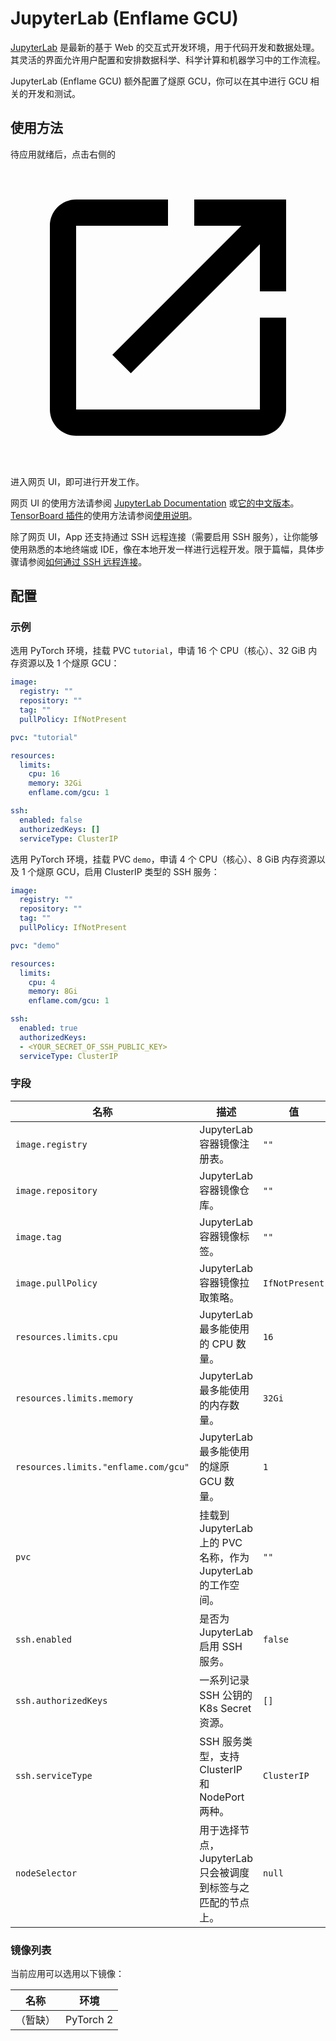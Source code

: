 # JupyterLab (Enflame GCU)

[JupyterLab](https://github.com/jupyterlab/jupyterlab) 是最新的基于 Web 的交互式开发环境，用于代码开发和数据处理。其灵活的界面允许用户配置和安排数据科学、科学计算和机器学习中的工作流程。

JupyterLab (Enflame GCU) 额外配置了燧原 GCU，你可以在其中进行 GCU 相关的开发和测试。

## 使用方法

待应用就绪后，点击右侧的 <svg class="MuiSvgIcon-root MuiSvgIcon-colorPrimary MuiSvgIcon-fontSizeMedium css-jxtyyz" focusable="false" aria-hidden="true" viewBox="0 0 24 24" data-testid="OpenInNewIcon"><path d="M19 19H5V5h7V3H5c-1.11 0-2 .9-2 2v14c0 1.1.89 2 2 2h14c1.1 0 2-.9 2-2v-7h-2zM14 3v2h3.59l-9.83 9.83 1.41 1.41L19 6.41V10h2V3z"></path></svg> 进入网页 UI，即可进行开发工作。

网页 UI 的使用方法请参阅 [JupyterLab Documentation](https://jupyterlab.readthedocs.io/en/latest/) 或[它的中文版本](https://jupyterlab.pythonlang.cn/en/latest/)。[TensorBoard 插件](https://github.com/HFAiLab/jupyterlab_tensorboard_pro)的使用方法请参阅[使用说明](https://github.com/HFAiLab/jupyterlab_tensorboard_pro/blob/v4.x/README.zh-cn.md#%E4%BD%BF%E7%94%A8%E8%AF%B4%E6%98%8E)。

除了网页 UI，App 还支持通过 SSH 远程连接（需要启用 SSH 服务），让你能够使用熟悉的本地终端或 IDE，像在本地开发一样进行远程开发。限于篇幅，具体步骤请参阅[如何通过 SSH 远程连接](https://t9k.github.io/ucman/latest/reference/faq/faq-in-jupyterlab-usage.html#%E5%A6%82%E4%BD%95%E9%80%9A%E8%BF%87-ssh-%E8%BF%9C%E7%A8%8B%E8%BF%9E%E6%8E%A5)。

## 配置

### 示例

选用 PyTorch 环境，挂载 PVC `tutorial`，申请 16 个 CPU（核心）、32 GiB 内存资源以及 1 个燧原 GCU：

```yaml
image:
  registry: ""
  repository: ""
  tag: ""
  pullPolicy: IfNotPresent

pvc: "tutorial"

resources:
  limits:
    cpu: 16
    memory: 32Gi
    enflame.com/gcu: 1

ssh:
  enabled: false
  authorizedKeys: []
  serviceType: ClusterIP
```

选用 PyTorch 环境，挂载 PVC `demo`，申请 4 个 CPU（核心）、8 GiB 内存资源以及 1 个燧原 GCU，启用 ClusterIP 类型的 SSH 服务：

```yaml
image:
  registry: ""
  repository: ""
  tag: ""
  pullPolicy: IfNotPresent

pvc: "demo"

resources:
  limits:
    cpu: 4
    memory: 8Gi
    enflame.com/gcu: 1

ssh:
  enabled: true
  authorizedKeys:
  - <YOUR_SECRET_OF_SSH_PUBLIC_KEY>
  serviceType: ClusterIP
```

### 字段

| 名称                                 | 描述                                                          | 值             |
| ------------------------------------ | ------------------------------------------------------------- | -------------- |
| `image.registry`                     | JupyterLab 容器镜像注册表。                                   | `""`           |
| `image.repository`                   | JupyterLab 容器镜像仓库。                                     | `""`           |
| `image.tag`                          | JupyterLab 容器镜像标签。                                     | `""`           |
| `image.pullPolicy`                   | JupyterLab 容器镜像拉取策略。                                 | `IfNotPresent` |
| `resources.limits.cpu`               | JupyterLab 最多能使用的 CPU 数量。                            | `16`           |
| `resources.limits.memory`            | JupyterLab 最多能使用的内存数量。                             | `32Gi`         |
| `resources.limits."enflame.com/gcu"` | JupyterLab 最多能使用的燧原 GCU 数量。                        | `1`            |
| `pvc`                                | 挂载到 JupyterLab 上的 PVC 名称，作为 JupyterLab 的工作空间。 | `""`           |
| `ssh.enabled`                        | 是否为 JupyterLab 启用 SSH 服务。                             | `false`        |
| `ssh.authorizedKeys`                 | 一系列记录 SSH 公钥的 K8s Secret 资源。                       | `[]`           |
| `ssh.serviceType`                    | SSH 服务类型，支持 ClusterIP 和 NodePort 两种。               | `ClusterIP`    |
| `nodeSelector`                       | 用于选择节点，JupyterLab 只会被调度到标签与之匹配的节点上。   | `null`         |

### 镜像列表

当前应用可以选用以下镜像：

| 名称     | 环境      |
| -------- | --------- |
| （暂缺） | PyTorch 2 |
